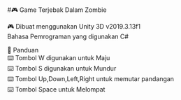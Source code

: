#:video_game: Game Terjebak Dalam Zombie

:video_game: Dibuat menggunakan Unity 3D v2019.3.13f1\
Bahasa Pemrograman yang digunakan C#

:open_book: Panduan\
:keyboard: Tombol W digunakan untuk Maju\
:keyboard: Tombol S digunakan untuk Mundur\
:keyboard: Tombol Up,Down,Left,Right untuk memutar pandangan\
:keyboard: Tombol Space untuk Melompat

